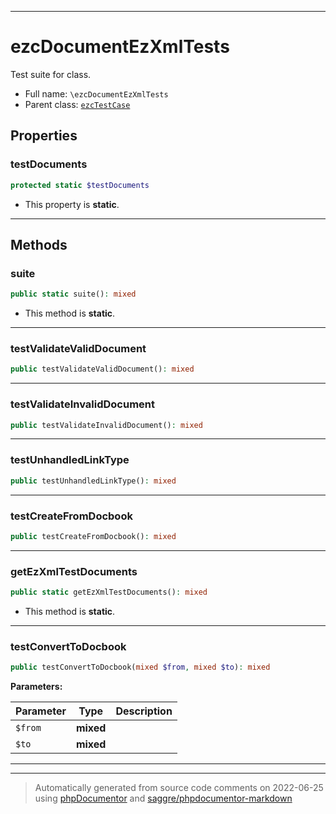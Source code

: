 ***

# ezcDocumentEzXmlTests

Test suite for class.



* Full name: `\ezcDocumentEzXmlTests`
* Parent class: [`ezcTestCase`](./ezcTestCase.md)



## Properties


### testDocuments



```php
protected static $testDocuments
```



* This property is **static**.


***

## Methods


### suite



```php
public static suite(): mixed
```



* This method is **static**.







***

### testValidateValidDocument



```php
public testValidateValidDocument(): mixed
```











***

### testValidateInvalidDocument



```php
public testValidateInvalidDocument(): mixed
```











***

### testUnhandledLinkType



```php
public testUnhandledLinkType(): mixed
```











***

### testCreateFromDocbook



```php
public testCreateFromDocbook(): mixed
```











***

### getEzXmlTestDocuments



```php
public static getEzXmlTestDocuments(): mixed
```



* This method is **static**.







***

### testConvertToDocbook



```php
public testConvertToDocbook(mixed $from, mixed $to): mixed
```








**Parameters:**

| Parameter | Type | Description |
|-----------|------|-------------|
| `$from` | **mixed** |  |
| `$to` | **mixed** |  |




***


***
> Automatically generated from source code comments on 2022-06-25 using [phpDocumentor](http://www.phpdoc.org/) and [saggre/phpdocumentor-markdown](https://github.com/Saggre/phpDocumentor-markdown)
